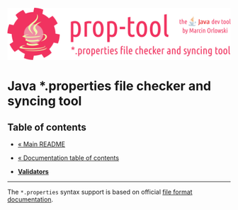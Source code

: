 ![prop-tool logo](../artwork/prop-tool-logo.png)

# Java *.properties file checker and syncing tool #

## Table of contents ##

* [« Main README](../README.md)
* [« Documentation table of contents](README.md)


* **[Validators](checks/README.md)**

---

The `*.properties` syntax support is based on official [file format documentation](https://docs.oracle.com/cd/E23095_01/Platform.93/ATGProgGuide/html/s0204propertiesfileformat01.html).


